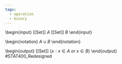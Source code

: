 ```yaml
---
tags:
  - operation
  - binary
---
```

\begin{input}
[[Set]] $A$
[[Set]] $B$
\end{input}

\begin{notation}
$A \cup B$
\end{notation}

\begin{output}
[[Set]] $\{x:x\in A ~ or ~ x\in B\}$
\end{output}
#STAT400_Redesigned